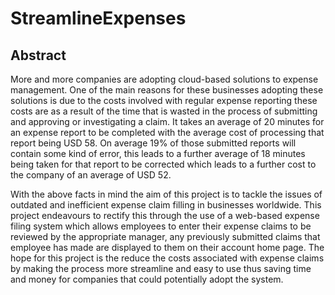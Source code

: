 # StreamlineExpenses

## Abstract
More and more companies are adopting cloud-based solutions to expense management. One of the main reasons for these businesses adopting these solutions is due to the costs involved with regular expense reporting these costs are as a result of the time that is wasted in the process of submitting and approving or investigating a claim. It takes an average of 20 minutes for an expense report to be completed with the average cost of processing that report being USD 58. On average 19% of those submitted reports will contain some kind of error, this leads to a further average of 18 minutes being taken for that report to be corrected which leads to a further cost to the company of an average of USD 52.

With the above facts in mind the aim of this project is to tackle the issues of outdated and inefficient expense claim filling in businesses worldwide. This project endeavours to rectify this through the use of a web-based expense filing system which allows employees to enter their expense claims to be reviewed by the appropriate manager, any previously submitted claims that employee has made are displayed to them on their account home page.
The hope for this project is the reduce the costs associated with expense claims by making the process more streamline and easy to use thus saving time and money for companies that could potentially adopt the system.


